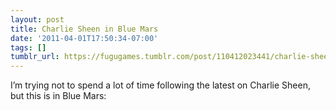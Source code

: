 ```yaml
---
layout: post
title: Charlie Sheen in Blue Mars
date: '2011-04-01T17:50:34-07:00'
tags: []
tumblr_url: https://fugugames.tumblr.com/post/110412023441/charlie-sheen-in-blue-mars
---
```

I’m trying not to spend a lot of time following the latest on Charlie Sheen, but this is in Blue Mars:


